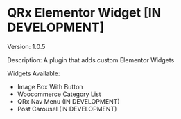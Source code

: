 # QRx Elementor Widget [IN DEVELOPMENT]

Version: 1.0.5


Description: 
A plugin that adds custom Elementor Widgets

Widgets Available:
- Image Box With Button
- Woocommerce Category List
- QRx Nav Menu (IN DEVELOPMENT)
- Post Carousel (IN DEVELOPMENT)